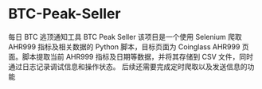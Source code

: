 # BTC-Peak-Seller
每日 BTC 逃顶通知工具 BTC Peak Seller
该项目是一个使用 Selenium 爬取 AHR999 指标及相关数据的 Python 脚本，目标页面为 Coinglass AHR999 页面。脚本提取当前 AHR999 指标及日期等数据，并将其存储到 CSV 文件，同时通过日志记录调试信息和操作状态。
后续还需要完成定时爬取以及发送信息的功能
